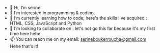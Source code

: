 - 👋 Hi, I’m serine!
- 👀 I’m interested in programming & coding.
- 🌱 I’m currently learning how to code; here's the skills i've acquired : HTML, CSS, JavaScript and Python
- 💞️ I’m looking to collaborate on : let's not go this far because it's my first time here hehe.
- 📫 You can reach me on my email: serineboukerroucha@gmail.com
Hehe that's it! 

<!---
serbkr/serbkr is a ✨ special ✨ repository because its `README.md` (this file) appears on your GitHub profile.
You can click the Preview link to take a look at your changes.
--->
